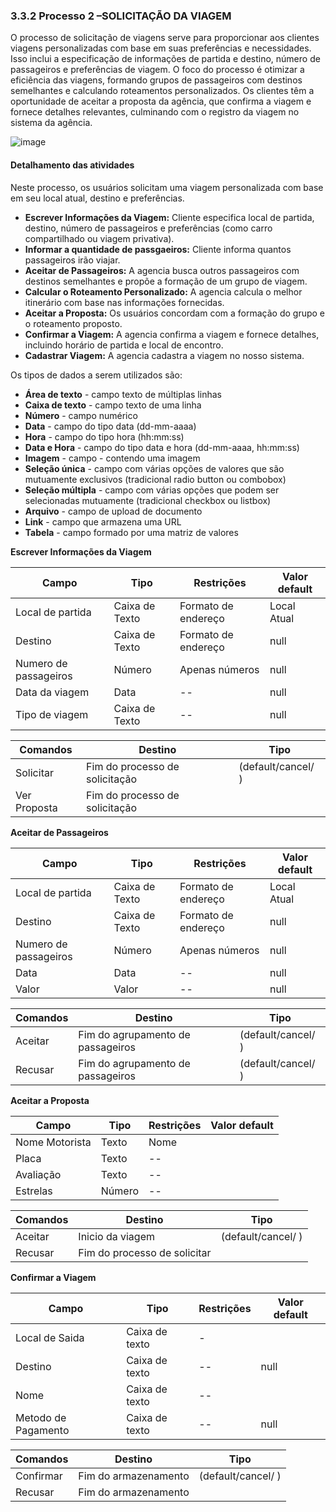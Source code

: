 ### 3.3.2 Processo 2 –SOLICITAÇÃO DA VIAGEM

O processo de solicitação de viagens serve para proporcionar aos clientes viagens personalizadas com base em suas preferências e necessidades. Isso inclui a especificação de informações de partida e destino, número de passageiros e preferências de viagem. O foco do processo é otimizar a eficiência das viagens, formando grupos de passageiros com destinos semelhantes e calculando roteamentos personalizados. Os clientes têm a oportunidade de aceitar a proposta da agência, que confirma a viagem e fornece detalhes relevantes, culminando com o registro da viagem no sistema da agência.

![image](https://github.com/ICEI-PUC-Minas-PPLES-TI/plf-es-2023-2-ti2-1372100-vanbora/assets/130924593/673a22dc-ddd4-41d1-9383-d206d87e0277)



#### Detalhamento das atividades
Neste processo, os usuários solicitam uma viagem personalizada com base em seu local atual, destino e preferências.
* **Escrever Informações da Viagem:** Cliente especifica local de partida, destino, número de passageiros e preferências (como carro compartilhado ou viagem privativa).
* **Informar a quantidade de passgaeiros:** Cliente informa quantos passageiros irão viajar.
* **Aceitar de Passageiros:** A agencia busca outros passageiros com destinos semelhantes e propõe a formação de um grupo de viagem.
* **Calcular o Roteamento Personalizado:** A agencia calcula o melhor itinerário com base nas informações fornecidas.
* **Aceitar a Proposta:** Os usuários concordam com a formação do grupo e o roteamento proposto.
* **Confirmar a Viagem:** A agencia confirma a viagem e fornece detalhes, incluindo horário de partida e local de encontro.
* **Cadastrar Viagem:** A agencia cadastra a viagem no nosso sistema.

Os tipos de dados a serem utilizados são:

* **Área de texto** - campo texto de múltiplas linhas
* **Caixa de texto** - campo texto de uma linha
* **Número** - campo numérico
* **Data** - campo do tipo data (dd-mm-aaaa)
* **Hora** - campo do tipo hora (hh:mm:ss)
* **Data e Hora** - campo do tipo data e hora (dd-mm-aaaa, hh:mm:ss)
* **Imagem** - campo - contendo uma imagem
* **Seleção única** - campo com várias opções de valores que são mutuamente exclusivos (tradicional radio button ou combobox)
* **Seleção múltipla** - campo com várias opções que podem ser selecionadas mutuamente (tradicional checkbox ou listbox)
* **Arquivo** - campo de upload de documento
* **Link** - campo que armazena uma URL
* **Tabela** - campo formado por uma matriz de valores

**Escrever Informações da Viagem**

| **Campo**        | **Tipo**         | **Restrições** | **Valor default** |
| ---              | ---              | ---            | ---               |
| Local de partida | Caixa de Texto   | Formato de endereço| Local Atual   |
| Destino          | Caixa de Texto   | Formato de endereço|     null      |
| Numero de passageiros| Número       | Apenas números     |     null      |
| Data da viagem       | Data   |         --         |     null      |
| Tipo de viagem     | Caixa de Texto   |         --         |     null      |

| **Comandos**         |  **Destino**                   | **Tipo** |
| ---                  | ---                            | ---            |
| Solicitar            | Fim do processo de solicitação |(default/cancel/  )|
| Ver Proposta         | Fim do processo de solicitação |                |


**Aceitar de Passageiros**

| **Campo**       | **Tipo**         | **Restrições** | **Valor default** |
| ---             | ---              | ---            | ---               |
| Local de partida | Caixa de Texto   | Formato de endereço| Local Atual   |
| Destino          | Caixa de Texto   | Formato de endereço|  null         |
| Numero de passageiros| Número       | Apenas números     |  null         |
| Data            | Data             |     --             |  null         |
| Valor            | Valor             |     --             |  null         |


| **Comandos**         |  **Destino**                   | **Tipo**          |
| ---                  | ---                            | ---               |
| Aceitar              | Fim do agrupamento de passageiros | (default/cancel/  ) |
| Recusar              | Fim do agrupamento de passageiros | (default/cancel/  ) |

**Aceitar a Proposta**

| **Campo**       | **Tipo**         | **Restrições** | **Valor default** |
| ---             | ---              | ---            | ---               |
|Nome Motorista   | Texto            |Nome            |                   |
|Placa            | Texto            |     --         |                   |
|Avaliação        | Texto            | --             |                   |
|Estrelas         | Número           | --             |                   |

| **Comandos**         |  **Destino**                   | **Tipo**          |
| ---                  | ---                            | ---               |
| Aceitar              | Inicio da viagem               |(default/cancel/  )  |            
| Recusar              | Fim do processo de solicitar  |          |            |

**Confirmar a Viagem**

| **Campo**       | **Tipo**         | **Restrições** | **Valor default** |
| ---             | ---              | ---            | ---               |
|Local de Saida   | Caixa de texto   |      -         |                   |
|Destino          | Caixa de texto   |     --             |  null         |
|Nome             | Caixa de texto   |      --        |                   |
| Metodo de Pagamento| Caixa de texto      | --       |     null      |

| **Comandos**         |  **Destino**                   | **Tipo**          |
| ---                  | ---                            | ---               |
| Confirmar            | Fim do armazenamento           | (default/cancel/  )|
| Recusar              | Fim do armazenamento            |          |        |


